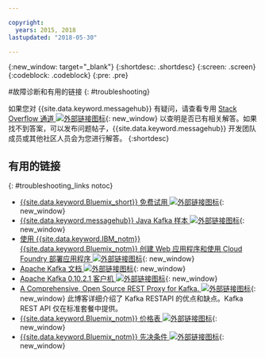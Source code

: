 ```yaml
---

copyright:
  years: 2015, 2018
lastupdated: "2018-05-30"

---
```


{:new_window: target="_blank"}
{:shortdesc: .shortdesc}
{:screen: .screen}
{:codeblock: .codeblock}
{:pre: .pre}



#故障诊断和有用的链接
{: #troubleshooting}

如果您对 {{site.data.keyword.messagehub}} 有疑问，请查看专用 [Stack Overflow 通道 ![外部链接图标](../../icons/launch-glyph.svg "外部链接图标")](http://stackoverflow.com/questions/tagged/message-hub){: new_window} 以查明是否已有相关解答。如果找不到答案，可以发布问题帖子，{{site.data.keyword.messagehub}} 开发团队成员或其他社区人员会为您进行解答。
{:shortdesc}

## 有用的链接
{: #troubleshooting_links notoc}

*  [{{site.data.keyword.Bluemix_short}} 免费试用 ![外部链接图标](../../icons/launch-glyph.svg "外部链接图标")](https://apps.admin.ibmcloud.com/manage/trial/bluemix.html){: new_window}
*  [{{site.data.keyword.messagehub}} Java Kafka 样本 ![外部链接图标](../../icons/launch-glyph.svg "外部链接图标")](https://github.com/ibm-messaging/message-hub-samples/tree/master/kafka-java-console-sample){: new_window}
*  [使用 {{site.data.keyword.IBM_notm}} {{site.data.keyword.Bluemix_notm}} 创建 Web 应用程序和使用 Cloud Foundry 部署应用程序 ![外部链接图标](../../icons/launch-glyph.svg "外部链接图标")](http://www.ng.bluemix.net/docs/starters/install_cli.html){: new_window}
*  [Apache Kafka 文档 ![外部链接图标](../../icons/launch-glyph.svg "外部链接图标")](http://kafka.apache.org/documentation.html){: new_window}
*  [Apache Kafka 0.10.2.1 客户机 ![外部链接图标](../../icons/launch-glyph.svg "外部链接图标")](http://kafka.apache.org/0102/javadoc/index.html){: new_window}
*  [A Comprehensive, Open Source REST Proxy for Kafka. ![外部链接图标](../../icons/launch-glyph.svg "外部链接图标")](http://www.confluent.io/blog/a-comprehensive-open-source-rest-proxy-for-kafka/){: new_window}
	此博客详细介绍了 Kafka RESTAPI 的优点和缺点。Kafka REST API 仅在标准套餐中提供。
*  [{{site.data.keyword.Bluemix_notm}} 价格表 ![外部链接图标](../../icons/launch-glyph.svg "外部链接图标")](https://www.ng.bluemix.net/#/pricing){: new_window}
*  [{{site.data.keyword.Bluemix_notm}} 先决条件 ![外部链接图标](../../icons/launch-glyph.svg "外部链接图标")](https://developer.ibm.com/bluemix/support/#prereqs/){: new_window}

